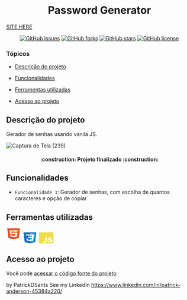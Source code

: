 <h1 align="center" id="Título-e-Imagem-de-capa"> Password Generator </h1>

<a href= "https://patrickdsants.github.io/PasswordGenerator/"> SITE HERE</a>

<p align="center">
<a href="https://github.com/PatrickDSants/landingpage/issues"><img alt="GitHub issues" src="https://img.shields.io/github/issues/PatrickDSants/landingpage?style=for-the-badge"></a>
<a href="https://github.com/PatrickDSants/landingpage/network"><img alt="GitHub forks" src="https://img.shields.io/github/forks/PatrickDSants/landingpage?style=for-the-badge"></a>
<a href="https://github.com/PatrickDSants/landingpage/stargazers"><img alt="GitHub stars" src="https://img.shields.io/github/stars/PatrickDSants/landingpage?style=for-the-badge"></a>
<a href="https://github.com/PatrickDSants/landingpage"><img alt="GitHub license" src="https://img.shields.io/github/license/PatrickDSants/landingpage?style=for-the-badge"></a>
</p>

### Tópicos 

- [Descrição do projeto](#descrição-do-projeto)

- [Funcionalidades](#funcionalidades)

- [Ferramentas utilizadas](#ferramentas-utilizadas)

- [Acesso ao projeto](#acesso-ao-projeto)

## Descrição do projeto 

<div align="justify">
<p>Gerador de senhas usando vanila JS.</p>
  
![Captura de Tela (239)](https://user-images.githubusercontent.com/94023842/191412800-c6d18001-8f91-4bf3-8e4f-aaab807d3b25.png)

</div>

<h4 align="center"> 
    :construction:  Projeto finalizado  :construction:
</h4>

## Funcionalidades

- `Funcionalidade 1`: Gerador de senhas, com escolha de quantos caracteres e opção de copiar

## Ferramentas utilizadas

<img alt="Patrick-HTML" height="30" width="40" src="https://raw.githubusercontent.com/devicons/devicon/master/icons/html5/html5-original.svg">
<img align="center" alt="Patrick-CSS" height="30" width="40" src="https://raw.githubusercontent.com/devicons/devicon/master/icons/css3/css3-original.svg">
<img align="center" alt="Patrick-Js" height="30" width="40" src="https://raw.githubusercontent.com/devicons/devicon/master/icons/javascript/javascript-plain.svg">

###

## Acesso ao projeto

Você pode [acessar o código fonte do projeto](https://github.com/PatrickDSants/PasswordGenerator)


by PatrickDSants See my LinkedIn https://www.linkedin.com/in/patrick-anderson-45384a220/
